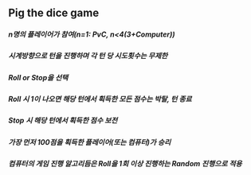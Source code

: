 ## Pig the dice game
##### n명의 플레이어가 참여(n=1: PvC, n<4(3+Computer))
##### 시계방향으로 턴을 진행하며 각 턴 당 시도횟수는 무제한
##### Roll or Stop을 선택
##### Roll 시 1이 나오면 해당 턴에서 획득한 모든 점수는 박탈, 턴 종료
##### Stop 시 해당 턴에서 획득한 점수 보전
##### 가장 먼저 100점을 획득한 플레이어(또는 컴퓨터)가 승리
##### 컴퓨터의 게임 진행 알고리듬은 Roll을 1회 이상 진행하는 Random 진행으로 적용
